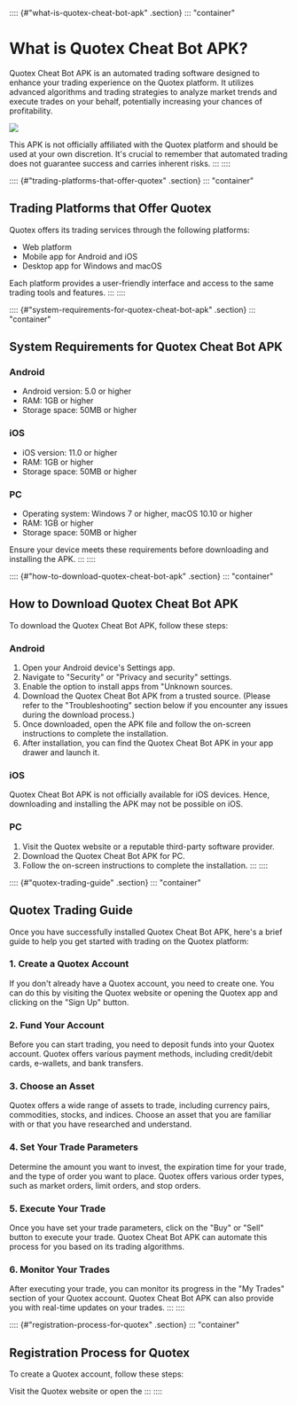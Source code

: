 :::: {#"what-is-quotex-cheat-bot-apk" .section}
::: \"container\"
# What is Quotex Cheat Bot APK?

Quotex Cheat Bot APK is an automated trading software designed to
enhance your trading experience on the Quotex platform. It utilizes
advanced algorithms and trading strategies to analyze market trends and
execute trades on your behalf, potentially increasing your chances of
profitability.

[![](https://static.quotex.io/files/4_en/300_250.jpg)](https://traff.sbs/brokerqxlid)

This APK is not officially affiliated with the Quotex platform and
should be used at your own discretion. It\'s crucial to remember that
automated trading does not guarantee success and carries inherent risks.
:::
::::

:::: {#"trading-platforms-that-offer-quotex" .section}
::: \"container\"
## Trading Platforms that Offer Quotex

Quotex offers its trading services through the following platforms:

-   Web platform
-   Mobile app for Android and iOS
-   Desktop app for Windows and macOS

Each platform provides a user-friendly interface and access to the same
trading tools and features.
:::
::::

:::: {#"system-requirements-for-quotex-cheat-bot-apk" .section}
::: \"container\"
## System Requirements for Quotex Cheat Bot APK

### Android

-   Android version: 5.0 or higher
-   RAM: 1GB or higher
-   Storage space: 50MB or higher

### iOS

-   iOS version: 11.0 or higher
-   RAM: 1GB or higher
-   Storage space: 50MB or higher

### PC

-   Operating system: Windows 7 or higher, macOS 10.10 or higher
-   RAM: 1GB or higher
-   Storage space: 50MB or higher

Ensure your device meets these requirements before downloading and
installing the APK.
:::
::::

:::: {#"how-to-download-quotex-cheat-bot-apk" .section}
::: \"container\"
## How to Download Quotex Cheat Bot APK

To download the Quotex Cheat Bot APK, follow these steps:

### Android

1.  Open your Android device\'s Settings app.
2.  Navigate to "Security" or "Privacy and security"
    settings.
3.  Enable the option to install apps from "Unknown sources.
4.  Download the Quotex Cheat Bot APK from a trusted source. (Please
    refer to the "Troubleshooting" section below if you encounter
    any issues during the download process.)
5.  Once downloaded, open the APK file and follow the on-screen
    instructions to complete the installation.
6.  After installation, you can find the Quotex Cheat Bot APK in your
    app drawer and launch it.

### iOS

Quotex Cheat Bot APK is not officially available for iOS devices. Hence,
downloading and installing the APK may not be possible on iOS.

### PC

1.  Visit the Quotex website or a reputable third-party software
    provider.
2.  Download the Quotex Cheat Bot APK for PC.
3.  Follow the on-screen instructions to complete the installation.
:::
::::

:::: {#"quotex-trading-guide" .section}
::: \"container\"
## Quotex Trading Guide

Once you have successfully installed Quotex Cheat Bot APK, here\'s a
brief guide to help you get started with trading on the Quotex platform:

### 1. Create a Quotex Account

If you don\'t already have a Quotex account, you need to create one. You
can do this by visiting the Quotex website or opening the Quotex app and
clicking on the "Sign Up" button.

### 2. Fund Your Account

Before you can start trading, you need to deposit funds into your Quotex
account. Quotex offers various payment methods, including credit/debit
cards, e-wallets, and bank transfers.

### 3. Choose an Asset

Quotex offers a wide range of assets to trade, including currency pairs,
commodities, stocks, and indices. Choose an asset that you are familiar
with or that you have researched and understand.

### 4. Set Your Trade Parameters

Determine the amount you want to invest, the expiration time for your
trade, and the type of order you want to place. Quotex offers various
order types, such as market orders, limit orders, and stop orders.

### 5. Execute Your Trade

Once you have set your trade parameters, click on the "Buy" or
"Sell" button to execute your trade. Quotex Cheat Bot APK can
automate this process for you based on its trading algorithms.

### 6. Monitor Your Trades

After executing your trade, you can monitor its progress in the "My
Trades" section of your Quotex account. Quotex Cheat Bot APK can also
provide you with real-time updates on your trades.
:::
::::

:::: {#"registration-process-for-quotex" .section}
::: \"container\"
## Registration Process for Quotex

To create a Quotex account, follow these steps:

Visit the Quotex website or open the
:::
::::

